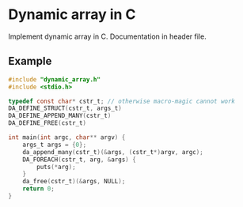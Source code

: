 # Dynamic array in C

Implement dynamic array in C. Documentation in header file.

## Example

``` c
#include "dynamic_array.h"
#include <stdio.h>

typedef const char* cstr_t; // otherwise macro-magic cannot work
DA_DEFINE_STRUCT(cstr_t, args_t)
DA_DEFINE_APPEND_MANY(cstr_t)
DA_DEFINE_FREE(cstr_t)

int main(int argc, char** argv) {
    args_t args = {0};
    da_append_many(cstr_t)(&args, (cstr_t*)argv, argc);
    DA_FOREACH(cstr_t, arg, &args) {
        puts(*arg);
    }
    da_free(cstr_t)(&args, NULL);
    return 0;
}
```